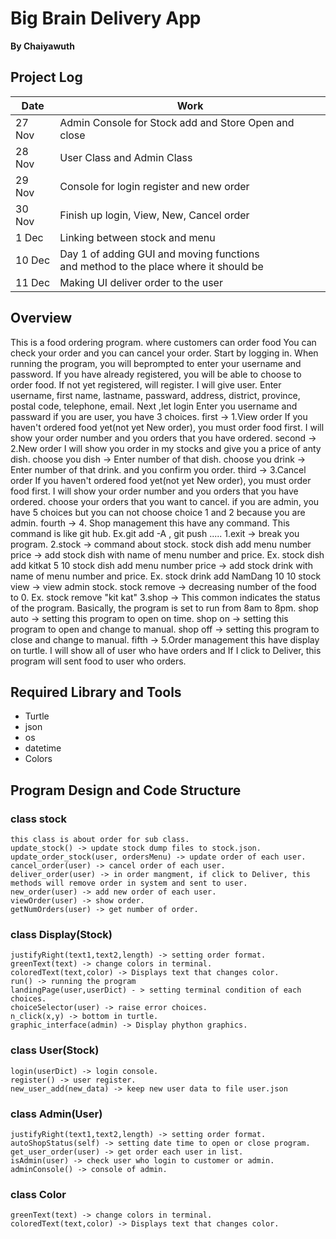 # Big Brain Delivery App
**By Chaiyawuth**
## Project Log
|Date|Work|
|---|---|
|27 Nov|Admin Console for Stock add and Store Open and close|
|28 Nov|User Class and Admin Class|
|29 Nov|Console for login register and new order|
|30 Nov|Finish up login, View, New, Cancel order|
|1 Dec|Linking between stock and menu|
|10 Dec|Day 1 of adding GUI and moving functions <br> and method to the place where it should be|
|11 Dec|Making UI deliver order to the user|
## Overview
This is a food ordering program.
where customers can order food You can check your order and you can cancel your order.
Start by logging in. When running the program, you will beprompted to enter your username and password.
If you have already registered, you will be able to choose to order food. If not yet registered, will register.
I will give user. Enter username, first name, lastname, passward, address, district, province, postal code, telephone, email.
Next ,let login Enter you username and passward
if you are user, you have 3 choices.
first -> 1.View order
    If you haven't ordered food yet(not yet New order), you must order food first.
    I will show your order number and you orders that you have ordered.
second -> 2.New order
    I will show you order in my stocks and give you a price of anty dish.
        choose you dish -> Enter number of that dish.
        choose you drink -> Enter number of that drink.
    and you confirm you order.
third -> 3.Cancel order
    If you haven't ordered food yet(not yet New order), you must order food first.
    I will show your order number and you orders that you have ordered.
    choose your orders that you want to cancel.
if you are admin, you have 5 choices but you can not choose choice 1 and 2 because you are admin.
fourth -> 4. Shop management
    this have any command. This command is like git hub. Ex.git add -A , git push .....
    1.exit -> break you program.
    2.stock -> command about stock.
        stock dish add menu number price -> add stock dish with name of menu number and price.
        Ex. stock dish add kitkat 5 10
        stock dish add menu number price -> add stock drink with name of menu number and price.
        Ex. stock drink add NamDang 10 10
        stock view -> view admin stock.
        stock remove -> decreasing number of the food to 0.
        Ex. stock remove "kit kat"
    3.shop -> This common indicates the status of the program. 
    Basically, the program is set to run from 8am to 8pm.
        shop auto -> setting this program to open on time.
        shop on -> setting this program to open and change to manual.
        shop off -> setting this program to close and change to manual.
fifth -> 5.Order management
    this have display on turtle. I will show all of user who have orders and If I click to Deliver, this program will sent food to user who orders.
## Required Library and Tools
- Turtle
- json
- os
- datetime
- Colors
## Program Design and Code Structure

### class stock 
    this class is about order for sub class.
    update_stock() -> update stock dump files to stock.json.
    update_order_stock(user, ordersMenu) -> update order of each user.
    cancel_order(user) -> cancel order of each user.
    deliver_order(user) -> in order mangment, if click to Deliver, this methods will remove order in system and sent to user.
    new_order(user) -> add new order of each user.
    viewOrder(user) -> show order.
    getNumOrders(user) -> get number of order.

### class Display(Stock)
    justifyRight(text1,text2,length) -> setting order format.
    greenText(text) -> change colors in terminal.
    coloredText(text,color) -> Displays text that changes color.
    run() -> running the program
    landingPage(user,userDict) - > setting terminal condition of each choices.
    choiceSelector(user) -> raise error choices.
    n_click(x,y) -> bottom in turtle.
    graphic_interface(admin) -> Display phython graphics.

### class User(Stock)
    login(userDict) -> login console.
    register() -> user register.
    new_user_add(new_data) -> keep new user data to file user.json

### class Admin(User)
    justifyRight(text1,text2,length) -> setting order format.
    autoShopStatus(self) -> setting date time to open or close program.
    get_user_order(user) -> get order each user in list.
    isAdmin(user) -> check user who login to customer or admin.
    adminConsole() -> console of admin.

### class Color
    greenText(text) -> change colors in terminal.
    coloredText(text,color) -> Displays text that changes color.
